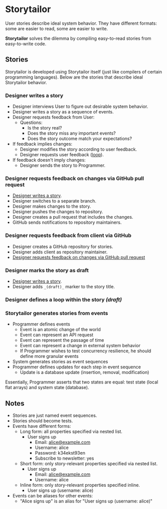 # Storytailor

User stories describe ideal system behavior. They have different formats: some are easier to read, some are easier to write.

**Storytailor** solves the dilemma by compiling easy-to-read stories from easy-to-write code.

## Stories

Storytailor is developed using Storytailor itself (just like compilers of certain programming languages). Below are the stories that describe ideal Storytailor behavior.

### Designer writes a story

* Designer interviews User to figure out desirable system behavior.
* Designer writes a story as a sequence of events.
* <span id="designer-requests-feedback-from-user">Designer requests feedback from User</span>:
  * Questions:
    * Is the story real?
    * Does the story miss any important events?
    * Does the story outcome match your expectations?
* If feedback implies changes:
  * Designer modifies the story according to user feedback.
  * Designer requests user feedback ([loop](#designer-requests-feedback-from-user)).
* If feedback doesn't imply changes:
  * Designer sends the story to Programmer.

### Designer requests feedback on changes via GitHub pull request

* [Designer writes a story](#designer-writes-a-story).
* Designer switches to a separate branch.
* Designer makes changes to the story.
* Designer pushes the changes to repository.
* Designer creates a pull request that includes the changes.
* GitHub sends notifications to repository maintainers.

### Designer requests feedback from client via GitHub

* Designer creates a GitHub repository for stories.
* Designer adds client as repository maintainer. 
* [Designer requests feedback on changes via GitHub pull request](#designer-requests-feedback-on-changes-via-github-pull-request)

### Designer marks the story as draft

* [Designer writes a story](#designer-writes-a-story).
* Designer adds `_(draft)_` marker to the story title. 

### Designer defines a loop within the story _(draft)_

### Storytailor generates stories from events

* Programmer defines events
  * Event is an atomic change of the world
  * Event can represent an API request
  * Event can represent the passage of time
  * Event can represent a change in external system behavior
  * If Programmer wishes to test concurrency resilience, he should define more granular events
* System generates stories as event sequences
* Programmer defines updates for each step in event sequence
  * Update is a database update (insertion, removal, modification)
  
Essentially, Programmer asserts that two states are equal: test state (local flat arrays) and system state (database).

## Notes

* Stories are just named event sequences.
* Stories should become tests.
* Events have different forms:
  * Long form: all properties specified via nested list.
    * User signs up
      * Email: alice@example.com
      * Username: alice
      * Password: k34ekst93en
      * Subscribe to newsletter: yes
  * Short form: only story-relevant properties specified via nested list.
    * User signs up
      * Email: alice@example.com
      * Username: alice
  * Inline form: only story-relevant properties specified inline.
    * User signs up (username: alice)
* Events can be aliases for other events:
  * "Alice signs up" is an alias for "User signs up (username: alice)"

